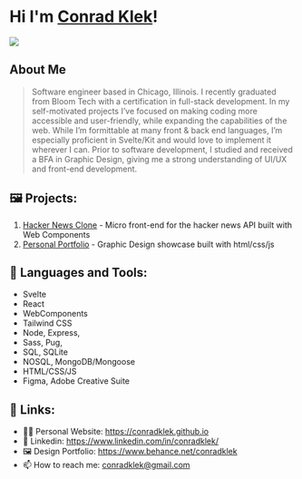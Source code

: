 # Hi I'm [Conrad Klek](https://github.com/conradklek)!

<img align="center" display="block" src="https://github-readme-stats.vercel.app/api?username=conradklek&show_icons=true&hide_border=true">

## About Me
> Software engineer based in Chicago, Illinois. I recently graduated from Bloom Tech with a certification in full-stack development. In my self-motivated projects I’ve focused on making coding more accessible and user-friendly, while expanding the capabilities of the web. While I’m formittable at many front & back end languages, I’m especially proficient in Svelte/Kit and would love to implement it wherever I can. Prior to software development, I studied and received a BFA in Graphic Design, giving me a strong understanding of UI/UX and front-end development. 

## 🖼 Projects:
  1. [Hacker News Clone](https://conradklek.github.io/hack)
    - Micro front-end for the hacker news API built with Web Components
  2. [Personal Portfolio](https://conradklek.github.io)
    - Graphic Design showcase built with html/css/js

## 🌱 Languages and Tools: 
  - Svelte
  - React
  - WebComponents
  - Tailwind CSS
  - Node, Express, 
  - Sass, Pug, 
  - SQL, SQLite
  - NOSQL, MongoDB/Mongoose
  - HTML/CSS/JS
  - Figma, Adobe Creative Suite

## 🧐 Links:

- 👨‍💻 Personal Website: https://conradklek.github.io
- 📃 Linkedin: https://www.linkedin.com/in/conradklek/
- 🖼 Design Portfolio: https://www.behance.net/conradklek
- 📫 How to reach me: conradklek@gmail.com

